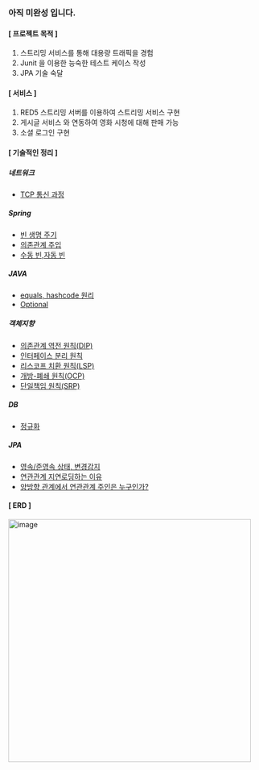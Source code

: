 ### 아직 미완성 입니다.

#### [ 프로젝트 목적 ]

1. 스트리밍 서비스를 통해 대용량 트래픽을 경험
2. Junit 을 이용한 능숙한 테스트 케이스 작성
3. JPA 기술 숙달  

#### [ 서비스 ]
1. RED5 스트리밍 서버를 이용하여 스트리밍 서비스 구현 
2. 게시글 서비스 와 연동하여 영화 시청에 대해 판매 가능
3. 소셜 로그인 구현



#### [ 기술적인 정리 ]

##### 네트워크
- [TCP 통신 과정](https://ehaakdl.tistory.com/63)


##### Spring
- [빈 생명 주기](https://ehaakdl.tistory.com/52)
- [의존관계 주입](https://ehaakdl.tistory.com/50)
- [수동 빈,자동 빈](https://ehaakdl.tistory.com/51)

##### JAVA
- [equals, hashcode 원리](https://ehaakdl.tistory.com/64)
- [Optional](https://ehaakdl.tistory.com/18)
##### 객체지향
- [의존관계 역전 원칙(DIP)](https://ehaakdl.tistory.com/41)
- [인터페이스 분리 원칙](https://ehaakdl.tistory.com/40)
- [리스코프 치환 원칙(LSP)](https://ehaakdl.tistory.com/39)
- [개방-폐쇄 원칙(OCP)](https://ehaakdl.tistory.com/38)
- [단일책임 원칙(SRP)](https://ehaakdl.tistory.com/37)

##### DB
- [정규화](https://ehaakdl.tistory.com/66)

##### JPA
- [영속/준영속 상태, 변경감지](https://ehaakdl.tistory.com/61)
- [연관관계 지연로딩하는 이유](https://ehaakdl.tistory.com/58)
- [양방향 관계에서 연관관계 주인은 누구인가?](https://ehaakdl.tistory.com/57)
#### [ ERD ]
<img width="482" alt="image" src="https://user-images.githubusercontent.com/6407466/180637555-85a825e9-946d-4e06-89db-437ba8de1276.png">







